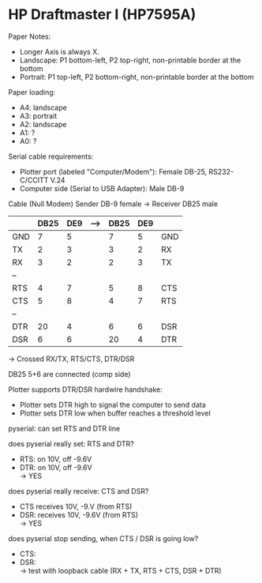 # HP Draftmaster I (HP7595A)

Paper Notes:
* Longer Axis is always X.
* Landscape: P1 bottom-left, P2 top-right, non-printable border at the bottom
* Portrait:  P1 top-left, P2 bottom-right, non-printable border at the bottom

Paper loading:
* A4: landscape
* A3: portrait
* A2: landscape
* A1: ?
* A0: ?

Serial cable requirements:
* Plotter port (labeled "Computer/Modem"): Female DB-25, RS232-C/CCITT V.24 
* Computer side (Serial to USB Adapter): Male DB-9

Cable (Null Modem)
Sender DB-9 female  -> Receiver DB25 male

|     | DB25 | DE9 | –> | DB25 | DE9 |     |
| --- | ---- | --- | -- | ---- | --- | --- |
| GND |  7   |  5  |    |  7   |  5  | GND |
| TX  |  2   |  3  |    |  3   |  2  | RX  |
| RX  |  3   |  2  |    |  2   |  3  | TX  |
| –   |      |     |    |      |     |     |
| RTS |  4   |  7  |    |  5   |  8  | CTS |
| CTS |  5   |  8  |    |  4   |  7  | RTS |
| –   |      |     |    |      |     |     |
| DTR |  20  |  4  |    |  6   |  6  | DSR |
| DSR |  6   |  6  |    |  20  |  4  | DTR |

-> Crossed RX/TX, RTS/CTS, DTR/DSR

DB25 5+6 are connected (comp side)

Plotter supports DTR/DSR hardwire handshake:
* Plotter sets DTR high to signal the computer to send data
* Plotter sets DTR low when buffer reaches a threshold level

pyserial: can set RTS and DTR line

does pyserial really set: RTS and DTR?
* RTS: on 10V, off -9.6V
* DTR: on 10V, off -9.6V  
-> YES

does pyserial really receive: CTS and DSR?
* CTS receives 10V, -9.V (from RTS)
* DSR: receives 10V, -9.6V (from RTS)  
-> YES

does pyserial stop sending, when CTS / DSR is going low?
* CTS: 
* DSR:  
-> test with loopback cable (RX + TX, RTS + CTS, DSR + DTR)

